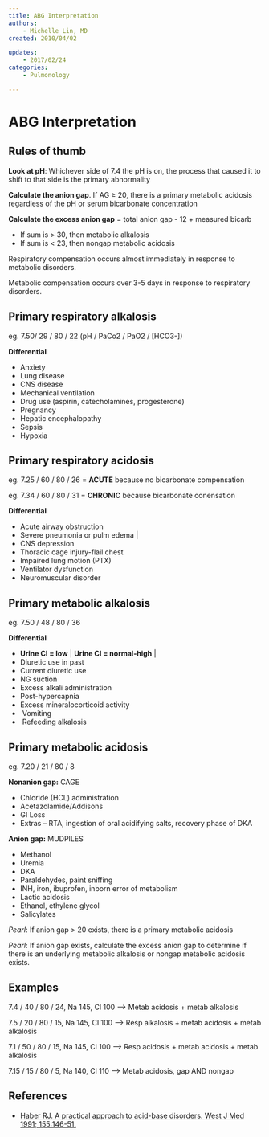 ```yaml
---
title: ABG Interpretation
authors:
    - Michelle Lin, MD
created: 2010/04/02

updates:
    - 2017/02/24
categories:
    - Pulmonology   

---
```


# ABG Interpretation

## Rules of thumb

**Look at pH**: Whichever side of 7.4 the pH is on, the process that caused it to shift to that side is the primary abnormality

**Calculate the anion gap**. If AG ≥ 20, there is a primary metabolic acidosis regardless of the pH or serum bicarbonate concentration

**Calculate the excess anion gap** = total anion gap - 12 + measured bicarb

-   If sum is &gt; 30, then metabolic alkalosis
-   If sum is &lt; 23, then nongap metabolic acidosis

Respiratory compensation occurs almost immediately in response to metabolic disorders.

Metabolic compensation occurs over 3-5 days in response to respiratory disorders.

## Primary respiratory alkalosis 

eg. 7.50/ 29 / 80 / 22 (pH / PaCo2 / PaO2 / \[HCO3-\])

**Differential**

- Anxiety
- Lung disease
- CNS disease 
- Mechanical ventilation
- Drug use (aspirin, catecholamines, progesterone)
- Pregnancy
- Hepatic encephalopathy
- Sepsis
- Hypoxia


## Primary respiratory acidosis 

eg. 7.25 / 60 / 80 / 26 = **ACUTE** because no bicarbonate compensation

eg. 7.34 / 60 / 80 / 31 = **CHRONIC** because bicarbonate conensation

**Differential**

- Acute airway obstruction
- Severe pneumonia or pulm edema   |
- CNS depression            
- Thoracic cage injury-flail chest
- Impaired lung motion (PTX)
- Ventilator dysfunction          
- Neuromuscular disorder                               

## Primary metabolic alkalosis

eg. 7.50 / 48 / 80 / 36

**Differential**
-  **Urine Cl = low**   | **Urine Cl = normal-high**        |
- Diuretic use in past 
- Current diuretic use             
- NG suction           
- Excess alkali administration     
- Post-hypercapnia     
- Excess mineralocorticoid activity
-  Vomiting            
-  Refeeding alkalosis             

## Primary metabolic acidosis 

eg. 7.20 / 21 / 80 / 8

**Nonanion gap:** CAGE

-   Chloride (HCL) administration 
-   Acetazolamide/Addisons
-   GI Loss
-   Extras – RTA, ingestion of oral acidifying salts, recovery phase of DKA

**Anion gap:** MUDPILES

- Methanol
- Uremia
- DKA
- Paraldehydes, paint sniffing
- INH, iron, ibuprofen, inborn error of metabolism
- Lactic acidosis
- Ethanol, ethylene glycol
- Salicylates

*Pearl*: If anion gap &gt; 20 exists, there is a primary metabolic acidosis

*Pearl*: If anion gap exists, calculate the excess anion gap to determine if there is an underlying metabolic alkalosis or nongap metabolic acidosis exists.

## Examples

7.4 / 40 / 80 / 24, Na 145, Cl 100 --&gt; Metab acidosis + metab alkalosis

7.5 / 20 / 80 / 15, Na 145, Cl 100 --&gt; Resp alkalosis + metab acidosis + metab alkalosis

7.1 / 50 / 80 / 15, Na 145, Cl 100 --&gt; Resp acidosis + metab acidosis + metab alkalosis 

7.15 / 15 / 80 / 5, Na 140, Cl 110 --&gt; Metab acidosis, gap AND nongap

## References

-   [Haber RJ. A practical approach to acid-base disorders. West J Med 1991; 155:146-51.](http://tmedweb.tulane.edu/mu/owlclub/files/2010/06/Must-Read-Acid-Base-Article-.pdf)
